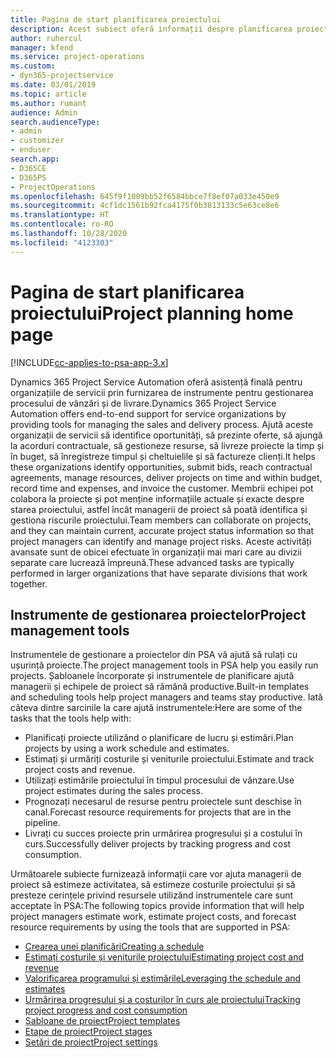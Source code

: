 ```yaml
---
title: Pagina de start planificarea proiectului
description: Acest subiect oferă informații despre planificarea proiectului.
author: ruhercul
manager: kfend
ms.service: project-operations
ms.custom:
- dyn365-projectservice
ms.date: 03/01/2019
ms.topic: article
ms.author: rumant
audience: Admin
search.audienceType:
- admin
- customizer
- enduser
search.app:
- D365CE
- D365PS
- ProjectOperations
ms.openlocfilehash: 645f9f1009bb52f6584bbce7f8ef07a033e450e9
ms.sourcegitcommit: 4cf1dc1561b92fca4175f0b3813133c5e63ce8e6
ms.translationtype: HT
ms.contentlocale: ro-RO
ms.lasthandoff: 10/28/2020
ms.locfileid: "4123303"
---
```

# <a name="project-planning-home-page"></a><span data-ttu-id="d4f2f-103">Pagina de start planificarea proiectului</span><span class="sxs-lookup"><span data-stu-id="d4f2f-103">Project planning home page</span></span>

[!INCLUDE[cc-applies-to-psa-app-3.x](../includes/cc-applies-to-psa-app-3x.md)]

<span data-ttu-id="d4f2f-104">Dynamics 365 Project Service Automation oferă asistență finală pentru organizațiile de servicii prin furnizarea de instrumente pentru gestionarea procesului de vânzări și de livrare.</span><span class="sxs-lookup"><span data-stu-id="d4f2f-104">Dynamics 365 Project Service Automation offers end-to-end support for service organizations by providing tools for managing the sales and delivery process.</span></span> <span data-ttu-id="d4f2f-105">Ajută aceste organizații de servicii să identifice oportunități, să prezinte oferte, să ajungă la acorduri contractuale, să gestioneze resurse, să livreze proiecte la timp și în buget, să înregistreze timpul și cheltuielile și să factureze clienți.</span><span class="sxs-lookup"><span data-stu-id="d4f2f-105">It helps these organizations identify opportunities, submit bids, reach contractual agreements, manage resources, deliver projects on time and within budget, record time and expenses, and invoice the customer.</span></span> <span data-ttu-id="d4f2f-106">Membrii echipei pot colabora la proiecte și pot menține informațiile actuale și exacte despre starea proiectului, astfel încât managerii de proiect să poată identifica și gestiona riscurile proiectului.</span><span class="sxs-lookup"><span data-stu-id="d4f2f-106">Team members can collaborate on projects, and they can maintain current, accurate project status information so that project managers can identify and manage project risks.</span></span> <span data-ttu-id="d4f2f-107">Aceste activități avansate sunt de obicei efectuate în organizații mai mari care au divizii separate care lucrează împreună.</span><span class="sxs-lookup"><span data-stu-id="d4f2f-107">These advanced tasks are typically performed in larger organizations that have separate divisions that work together.</span></span>

## <a name="project-management-tools"></a><span data-ttu-id="d4f2f-108">Instrumente de gestionarea proiectelor</span><span class="sxs-lookup"><span data-stu-id="d4f2f-108">Project management tools</span></span>

<span data-ttu-id="d4f2f-109">Instrumentele de gestionare a proiectelor din PSA vă ajută să rulați cu ușurință proiecte.</span><span class="sxs-lookup"><span data-stu-id="d4f2f-109">The project management tools in PSA help you easily run projects.</span></span> <span data-ttu-id="d4f2f-110">Șabloanele încorporate și instrumentele de planificare ajută managerii și echipele de proiect să rămână productive.</span><span class="sxs-lookup"><span data-stu-id="d4f2f-110">Built-in templates and scheduling tools help project managers and teams stay productive.</span></span> <span data-ttu-id="d4f2f-111">Iată câteva dintre sarcinile la care ajută instrumentele:</span><span class="sxs-lookup"><span data-stu-id="d4f2f-111">Here are some of the tasks that the tools help with:</span></span>

- <span data-ttu-id="d4f2f-112">Planificați proiecte utilizând o planificare de lucru și estimări.</span><span class="sxs-lookup"><span data-stu-id="d4f2f-112">Plan projects by using a work schedule and estimates.</span></span>
- <span data-ttu-id="d4f2f-113">Estimați și urmăriți costurile și veniturile proiectului.</span><span class="sxs-lookup"><span data-stu-id="d4f2f-113">Estimate and track project costs and revenue.</span></span>
- <span data-ttu-id="d4f2f-114">Utilizați estimările proiectului în timpul procesului de vânzare.</span><span class="sxs-lookup"><span data-stu-id="d4f2f-114">Use project estimates during the sales process.</span></span>
- <span data-ttu-id="d4f2f-115">Prognozați necesarul de resurse pentru proiectele sunt deschise în canal.</span><span class="sxs-lookup"><span data-stu-id="d4f2f-115">Forecast resource requirements for projects that are in the pipeline.</span></span>
- <span data-ttu-id="d4f2f-116">Livrați cu succes proiecte prin urmărirea progresului și a costului în curs.</span><span class="sxs-lookup"><span data-stu-id="d4f2f-116">Successfully deliver projects by tracking progress and cost consumption.</span></span>

<span data-ttu-id="d4f2f-117">Următoarele subiecte furnizează informații care vor ajuta managerii de proiect să estimeze activitatea, să estimeze costurile proiectului și să presteze cerințele privind resursele utilizând instrumentele care sunt acceptate în PSA:</span><span class="sxs-lookup"><span data-stu-id="d4f2f-117">The following topics provide information that will help project managers estimate work, estimate project costs, and forecast resource requirements by using the tools that are supported in PSA:</span></span>

- [<span data-ttu-id="d4f2f-118">Crearea unei planificări</span><span class="sxs-lookup"><span data-stu-id="d4f2f-118">Creating a schedule</span></span>](project-creating.md)
- [<span data-ttu-id="d4f2f-119">Estimați costurile și veniturile proiectului</span><span class="sxs-lookup"><span data-stu-id="d4f2f-119">Estimating project cost and revenue</span></span>](project-estimating.md)
- [<span data-ttu-id="d4f2f-120">Valorificarea programului și estimările</span><span class="sxs-lookup"><span data-stu-id="d4f2f-120">Leveraging the schedule and estimates</span></span>](project-leveraging.md)
- [<span data-ttu-id="d4f2f-121">Urmărirea progresului și a costurilor în curs ale proiectului</span><span class="sxs-lookup"><span data-stu-id="d4f2f-121">Tracking project progress and cost consumption</span></span>](project-tracking.md)
- [<span data-ttu-id="d4f2f-122">Șabloane de proiect</span><span class="sxs-lookup"><span data-stu-id="d4f2f-122">Project templates</span></span>](project-templates.md)
- [<span data-ttu-id="d4f2f-123">Etape de proiect</span><span class="sxs-lookup"><span data-stu-id="d4f2f-123">Project stages</span></span>](project-stages.md)
- [<span data-ttu-id="d4f2f-124">Setări de proiect</span><span class="sxs-lookup"><span data-stu-id="d4f2f-124">Project settings</span></span>](project-settings.md)
